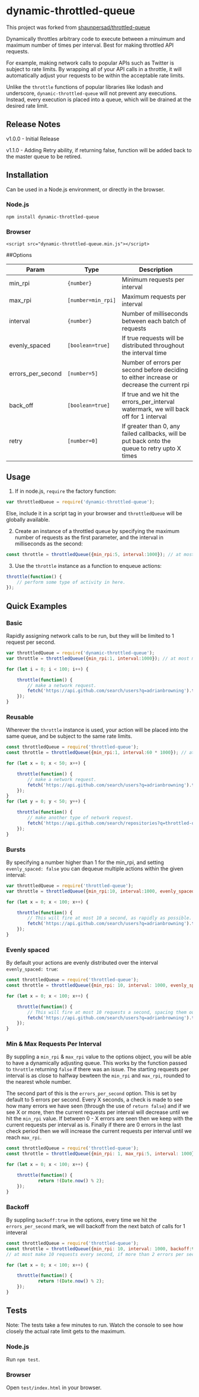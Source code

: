# dynamic-throttled-queue

This project was forked from [shaunpersad/throttled-queue](https://github.com/shaunpersad/throttled-queue)

Dynamically throttles arbitrary code to execute between a minuimum and maximum number of times per interval. Best for making throttled API requests.

For example, making network calls to popular APIs such as Twitter is subject to rate limits.  By wrapping all of your API calls in a throttle, it will automatically adjust your requests to be within the acceptable rate limits.

Unlike the `throttle` functions of popular libraries like lodash and underscore, `dynamic-throttled-queue` will not prevent any executions. Instead, every execution is placed into a queue, which will be drained at the desired rate limit.

## Release Notes
v1.0.0 - Initial Release

v1.1.0 - Adding Retry ability, if returning false, function will be added back to the master queue to be retired.

## Installation
Can be used in a Node.js environment, or directly in the browser.
### Node.js
`npm install dynamic-throttled-queue`
### Browser
`<script src="dynamic-throttled-queue.min.js"></script>`

##Options

| Param  | Type                | Description  |
| ------ | ------------------- | ------------ |
| min_rpi | <code>{number}</code> | Minimum requests per interval |
| max_rpi | <code>[number=min_rpi]</code> | Maximum requests per interval |
| interval | <code>{number}</code> | Number of milliseconds between each batch of requests |
| evenly_spaced | <code>[boolean=true]</code> | If true requests will be distributed throughout the interval time |
| errors\_per\_second | <code>[number=5]</code> | Number of errors per second before deciding to either increase or decrease the current rpi |
| back_off | <code>[boolean=true]</code> | If true and we hit the errors_per_interval watermark, we will back off for 1 interval |
| retry | <code>[number=0]</code> | If greater than 0, any failed callbacks, will be put back onto the queue to retry upto X times |


## Usage
1) If in node.js, `require` the factory function:

```js
var throttledQueue = require('dynamic-throttled-queue');
```
Else, include it in a script tag in your browser and `throttledQueue` will be globally available.

2) Create an instance of a throttled queue by specifying the maximum number of requests as the first parameter,
and the interval in milliseconds as the second:

```js
const throttle = throttledQueue({min_rpi:5, interval:1000}); // at most 5 requests per second.
```
3) Use the `throttle` instance as a function to enqueue actions:

```js
throttle(function() {
    // perform some type of activity in here.
});
```

## Quick Examples
### Basic
Rapidly assigning network calls to be run, but they will be limited to 1 request per second.

```js
var throttledQueue = require('dynamic-throttled-queue');
var throttle = throttledQueue({min_rpi:1, interval:1000}); // at most make 1 request every second.

for (let i = 0; i < 100; i++) {

    throttle(function() {
        // make a network request.
        fetch('https://api.github.com/search/users?q=adrianbrowning').then(console.log);
    });
}
```
### Reusable
Wherever the `throttle` instance is used, your action will be placed into the same queue, 
and be subject to the same rate limits.

```js
const throttledQueue = require('throttled-queue');
const throttle = throttledQueue({min_rpi:1, interval:60 * 1000}); // at most make 1 request every minute.

for (let x = 0; x < 50; x++) {

    throttle(function() {
        // make a network request.
        fetch('https://api.github.com/search/users?q=adrianbrowning').then(console.log);
    });
}
for (let y = 0; y < 50; y++) {

    throttle(function() {
        // make another type of network request.
        fetch('https://api.github.com/search/repositories?q=throttled-queue+user:adrianbrowning').then(console.log);
    });
}
```
### Bursts
By specifying a number higher than 1 for the min_rpi, and setting `evenly_spaced: false` you can dequeue multiple actions within the given interval:

```js
var throttledQueue = require('throttled-queue');
var throttle = throttledQueue({min_rpi:10, interval:1000, evenly_spaced: true}); // at most make 10 requests every second.

for (let x = 0; x < 100; x++) {

    throttle(function() {
        // This will fire at most 10 a second, as rapidly as possible.
        fetch('https://api.github.com/search/users?q=adrianbrowning').then(console.log);
    });
}
```
### Evenly spaced
By default your actions are evenly distributed over the interval `evenly_spaced: true`:

```js
const throttledQueue = require('throttled-queue');
const throttle = throttledQueue({min_rpi: 10, interval: 1000, evenly_spaced:true}); // at most make 10 requests every second, but evenly spaced.

for (let x = 0; x < 100; x++) {

    throttle(function() {
        // This will fire at most 10 requests a second, spacing them out instead of in a burst.
        fetch('https://api.github.com/search/users?q=adrianbrowning').then(console.log);
    });
}
```

### Min & Max Requests Per Interval
By suppling a `min_rpi` & `max_rpi` value to the options object, you will be able to have a dynamically adjusting queue. This works by the function passed to `throttle` returning `false` if there was an issue. The starting requests per interval is as close to halfway bewteen the `min_rpi` and `max_rpi`, rounded to the nearest whole number.

The second part of this is the `errors_per_second` option. This is set by default to 5 errors per second. Every X seconds, a check is made to see how many errors we have seen (through the use of `return false`) and if we see X or more, then the current requests per interval will decrease until we hit the `min_rpi` value. If between 0 - X errors are seen then we keep with the current requests per interval as is. Finally if there are 0 errors in the last check period then we will increase the current requests per interval until we reach `max_rpi`.

```js
const throttledQueue = require('throttled-queue');
const throttle = throttledQueue({min_rpi: 1, max_rpi:5, interval: 1000}); // at most make 5 requests every second.

for (let x = 0; x < 100; x++) {

    throttle(function() {
			return !(Date.now() % 2);
    });
}
```

### Backoff
By suppling `backoff:true` in the options, every time we hit the `errors_per_second` mark, we will backoff from the next batch of calls for 1 inteveral 

```js
const throttledQueue = require('throttled-queue');
const throttle = throttledQueue({min_rpi: 10, interval: 1000, backoff:true, errors_per_second:2}); 
// at most make 10 requests every second, if more than 2 errors per second, then back off for 1 full interval of 1 second.

for (let x = 0; x < 100; x++) {

    throttle(function() {
			return !(Date.now() % 2);
    });
}
```


## Tests
Note: The tests take a few minutes to run. Watch the console to see how closely the actual rate limit gets to the maximum.
### Node.js
Run `npm test`.
### Browser
Open `test/index.html` in your browser.



